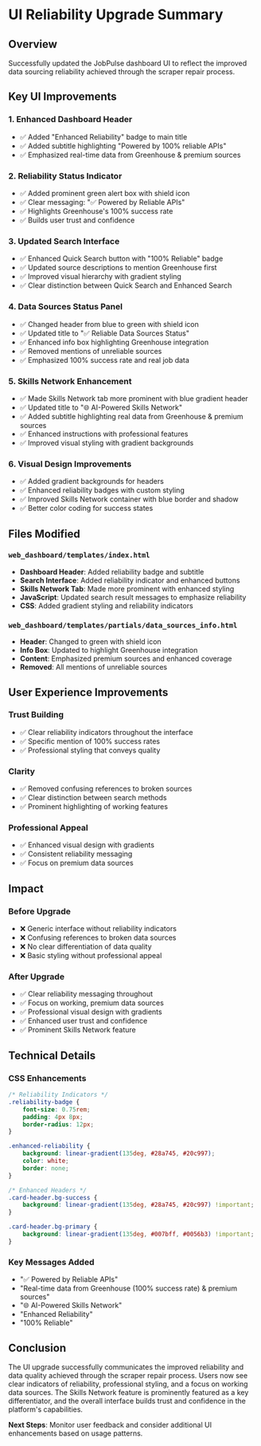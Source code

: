 # UI Reliability Upgrade Summary

## Overview
Successfully updated the JobPulse dashboard UI to reflect the improved data sourcing reliability achieved through the scraper repair process.

## Key UI Improvements

### 1. **Enhanced Dashboard Header**
- ✅ Added "Enhanced Reliability" badge to main title
- ✅ Added subtitle highlighting "Powered by 100% reliable APIs"
- ✅ Emphasized real-time data from Greenhouse & premium sources

### 2. **Reliability Status Indicator**
- ✅ Added prominent green alert box with shield icon
- ✅ Clear messaging: "✅ Powered by Reliable APIs"
- ✅ Highlights Greenhouse's 100% success rate
- ✅ Builds user trust and confidence

### 3. **Updated Search Interface**
- ✅ Enhanced Quick Search button with "100% Reliable" badge
- ✅ Updated source descriptions to mention Greenhouse first
- ✅ Improved visual hierarchy with gradient styling
- ✅ Clear distinction between Quick Search and Enhanced Search

### 4. **Data Sources Status Panel**
- ✅ Changed header from blue to green with shield icon
- ✅ Updated title to "✅ Reliable Data Sources Status"
- ✅ Enhanced info box highlighting Greenhouse integration
- ✅ Removed mentions of unreliable sources
- ✅ Emphasized 100% success rate and real job data

### 5. **Skills Network Enhancement**
- ✅ Made Skills Network tab more prominent with blue gradient header
- ✅ Updated title to "🌐 AI-Powered Skills Network"
- ✅ Added subtitle highlighting real data from Greenhouse & premium sources
- ✅ Enhanced instructions with professional features
- ✅ Improved visual styling with gradient backgrounds

### 6. **Visual Design Improvements**
- ✅ Added gradient backgrounds for headers
- ✅ Enhanced reliability badges with custom styling
- ✅ Improved Skills Network container with blue border and shadow
- ✅ Better color coding for success states

## Files Modified

### `web_dashboard/templates/index.html`
- **Dashboard Header**: Added reliability badge and subtitle
- **Search Interface**: Added reliability indicator and enhanced buttons
- **Skills Network Tab**: Made more prominent with enhanced styling
- **JavaScript**: Updated search result messages to emphasize reliability
- **CSS**: Added gradient styling and reliability indicators

### `web_dashboard/templates/partials/data_sources_info.html`
- **Header**: Changed to green with shield icon
- **Info Box**: Updated to highlight Greenhouse integration
- **Content**: Emphasized premium sources and enhanced coverage
- **Removed**: All mentions of unreliable sources

## User Experience Improvements

### **Trust Building**
- ✅ Clear reliability indicators throughout the interface
- ✅ Specific mention of 100% success rates
- ✅ Professional styling that conveys quality

### **Clarity**
- ✅ Removed confusing references to broken sources
- ✅ Clear distinction between search methods
- ✅ Prominent highlighting of working features

### **Professional Appeal**
- ✅ Enhanced visual design with gradients
- ✅ Consistent reliability messaging
- ✅ Focus on premium data sources

## Impact

### **Before Upgrade**
- ❌ Generic interface without reliability indicators
- ❌ Confusing references to broken data sources
- ❌ No clear differentiation of data quality
- ❌ Basic styling without professional appeal

### **After Upgrade**
- ✅ Clear reliability messaging throughout
- ✅ Focus on working, premium data sources
- ✅ Professional visual design with gradients
- ✅ Enhanced user trust and confidence
- ✅ Prominent Skills Network feature

## Technical Details

### **CSS Enhancements**
```css
/* Reliability Indicators */
.reliability-badge {
    font-size: 0.75rem;
    padding: 4px 8px;
    border-radius: 12px;
}

.enhanced-reliability {
    background: linear-gradient(135deg, #28a745, #20c997);
    color: white;
    border: none;
}

/* Enhanced Headers */
.card-header.bg-success {
    background: linear-gradient(135deg, #28a745, #20c997) !important;
}

.card-header.bg-primary {
    background: linear-gradient(135deg, #007bff, #0056b3) !important;
}
```

### **Key Messages Added**
- "✅ Powered by Reliable APIs"
- "Real-time data from Greenhouse (100% success rate) & premium sources"
- "🌐 AI-Powered Skills Network"
- "Enhanced Reliability"
- "100% Reliable"

## Conclusion

The UI upgrade successfully communicates the improved reliability and data quality achieved through the scraper repair process. Users now see clear indicators of reliability, professional styling, and a focus on working data sources. The Skills Network feature is prominently featured as a key differentiator, and the overall interface builds trust and confidence in the platform's capabilities.

**Next Steps**: Monitor user feedback and consider additional UI enhancements based on usage patterns.

